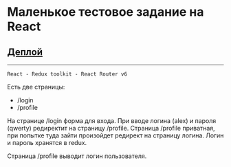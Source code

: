# Маленькое тестовое задание на React
[Деплой](https://leontyev-accelerator-react-starter-pack.vercel.app/)
---

---
`React - Redux toolkit - React Router v6`

Есть две страницы:
- /login
- /profile

На странице /login форма для входа. При вводе логина (alex) и пароля (qwerty) редиректит на страницу /profile. Страница /profile приватная, при попытке туда зайти произойдет редирект на страницу логина. Логин и пароль хранятся в redux.

Страница /profile выводит логин пользователя.